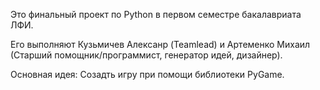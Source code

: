 Это финальный проект по Python в первом семестре бакалавриата ЛФИ.

Его выполняют Кузьмичев Алексанр (Teamlead) и Артеменко Михаил (Старший помощник/программист, генератор идей, дизайнер).

Основная идея: 
Созадть игру при помощи библиотеки PyGame.

